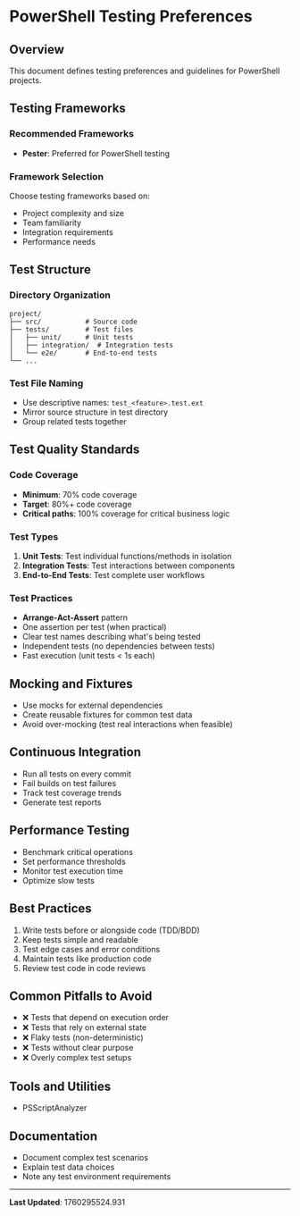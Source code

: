 # PowerShell Testing Preferences

## Overview

This document defines testing preferences and guidelines for PowerShell projects.

## Testing Frameworks

### Recommended Frameworks

- **Pester**: Preferred for PowerShell testing

### Framework Selection

Choose testing frameworks based on:
- Project complexity and size
- Team familiarity
- Integration requirements
- Performance needs

## Test Structure

### Directory Organization

```
project/
├── src/           # Source code
├── tests/         # Test files
│   ├── unit/      # Unit tests
│   ├── integration/  # Integration tests
│   └── e2e/       # End-to-end tests
└── ...
```

### Test File Naming

- Use descriptive names: `test_<feature>.test.ext`
- Mirror source structure in test directory
- Group related tests together

## Test Quality Standards

### Code Coverage

- **Minimum**: 70% code coverage
- **Target**: 80%+ code coverage
- **Critical paths**: 100% coverage for critical business logic

### Test Types

1. **Unit Tests**: Test individual functions/methods in isolation
2. **Integration Tests**: Test interactions between components
3. **End-to-End Tests**: Test complete user workflows

### Test Practices

- **Arrange-Act-Assert** pattern
- One assertion per test (when practical)
- Clear test names describing what's being tested
- Independent tests (no dependencies between tests)
- Fast execution (unit tests < 1s each)

## Mocking and Fixtures

- Use mocks for external dependencies
- Create reusable fixtures for common test data
- Avoid over-mocking (test real interactions when feasible)

## Continuous Integration

- Run all tests on every commit
- Fail builds on test failures
- Track test coverage trends
- Generate test reports

## Performance Testing

- Benchmark critical operations
- Set performance thresholds
- Monitor test execution time
- Optimize slow tests

## Best Practices

1. Write tests before or alongside code (TDD/BDD)
2. Keep tests simple and readable
3. Test edge cases and error conditions
4. Maintain tests like production code
5. Review test code in code reviews

## Common Pitfalls to Avoid

- ❌ Tests that depend on execution order
- ❌ Tests that rely on external state
- ❌ Flaky tests (non-deterministic)
- ❌ Tests without clear purpose
- ❌ Overly complex test setups

## Tools and Utilities

- PSScriptAnalyzer

## Documentation

- Document complex test scenarios
- Explain test data choices
- Note any test environment requirements

---

**Last Updated**: 1760295524.931
